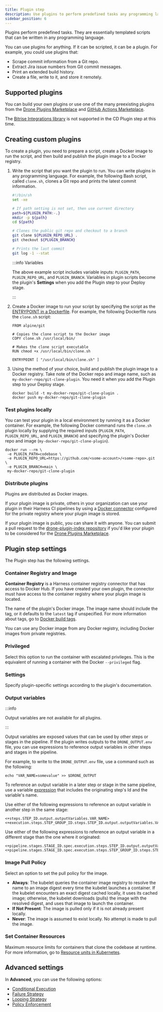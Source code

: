 ```yaml
---
title: Plugin step
description: Use plugins to perform predefined tasks any programming language.
sidebar_position: 6
---
```


Plugins perform predefined tasks. They are essentially templated scripts that can be written in any programming language.

You can use plugins for anything. If it can be scripted, it can be a plugin. For example, you could use plugins that:

- Scrape commit information from a Git repo.
- Extract Jira issue numbers from Git commit messages.
- Print an extended build history.
- Create a file, write to it, and store it remotely.

## Supported plugins

You can build your own plugins or use one of the many preexisting plugins from the [Drone Plugins Marketplace](https://plugins.drone.io/) and [GitHub Actions Marketplace](https://github.com/marketplace?type=actions).

The [Bitrise Integrations library](https://bitrise.io/integrations/steps) is not supported in the CD Plugin step at this time.


## Creating custom plugins

To create a plugin, you need to prepare a script, create a Docker image to run the script, and then build and publish the plugin image to a Docker registry.

1. Write the script that you want the plugin to run. You can write plugins in any programming language. For example, the following Bash script, called `clone.sh`, clones a Git repo and prints the latest commit information.

   ```bash
   #!/bin/sh
   set -xe

   # If path setting is not set, then use current directory
   path=${PLUGIN_PATH:-.}
   mkdir -p ${path}
   cd ${path}

   # Clones the public git repo and checkout to a branch
   git clone ${PLUGIN_REPO_URL} .
   git checkout ${PLUGIN_BRANCH}

   # Prints the last commit
   git log -1 --stat
   ```

   :::info Variables

   The above example script includes variable inputs: `PLUGIN_PATH`, `PLUGIN_REPO_URL`, and `PLUGIN_BRANCH`. Variables in plugin scripts become the plugin's **Settings** when you add the Plugin step to your Deploy stage.

   :::

2. Create a Docker image to run your script by specifying the script as the [ENTRYPOINT in a Dockerfile](https://docs.docker.com/develop/develop-images/dockerfile_best-practices/#entrypoint). For example, the following Dockerfile runs the `clone.sh` script:

   ```
   FROM alpine/git

   # Copies the clone script to the Docker image
   COPY clone.sh /usr/local/bin/

   # Makes the clone script executable
   RUN chmod +x /usr/local/bin/clone.sh

   ENTRYPOINT [ "/usr/local/bin/clone.sh" ]
   ```

3. Using the method of your choice, build and publish the plugin image to a Docker registry. Take note of the Docker repo and image name, such as `my-docker-repo/git-clone-plugin`. You need it when you add the Plugin step to your Deploy stage.

   ```
   docker build -t my-docker-repo/git-clone-plugin .
   docker push my-docker-repo/git-clone-plugin
   ```

### Test plugins locally

You can test your plugin in a local environment by running it as a Docker container. For example, the following Docker command runs the `clone.sh` plugin locally by supplying the required inputs (`PLUGIN_PATH`, `PLUGIN_REPO_URL`, and `PLUGIN_BRANCH`) and specifying the plugin's Docker repo and image (`my-docker-repo/git-clone-plugin`).

```
docker run --rm \
 -e PLUGIN_PATH=codebase \
 -e PLUGIN_REPO_URL=https://github.com/<some-account>/<some-repo>.git \
 -e PLUGIN_BRANCH=main \
 my-docker-repo/git-clone-plugin
```

### Distribute plugins

Plugins are distributed as Docker images.

If your plugin image is private, others in your organization can use your plugin in their Harness CI pipelines by using a [Docker connector](/docs/platform/connectors/cloud-providers/ref-cloud-providers/docker-registry-connector-settings-reference) configured for the private registry where your plugin image is stored.

If your plugin image is public, you can share it with anyone. You can submit a pull request to the [drone-plugin-index repository](https://github.com/drone/drone-plugin-index) if you'd like your plugin to be considered for the [Drone Plugins Marketplace](https://plugins.drone.io/).


## Plugin step settings

The Plugin step has the following settings.

### Container Registry and Image

**Container Registry** is a Harness container registry connector that has access to Docker Hub. If you have created your own plugin, the connector must have access to the container registry where your plugin image is located.

The name of the plugin's Docker image. The image name should include the tag, or it defaults to the `latest` tag if unspecified. For more information about tags, go to [Docker build tags](https://docs.docker.com/engine/reference/commandline/build/#tag).

You can use any Docker image from any Docker registry, including Docker images from private registries.


### Privileged

Select this option to run the container with escalated privileges. This is the equivalent of running a container with the Docker `--privileged` flag.


### Settings

Specify plugin-specific settings according to the plugin's documentation. 

### Output variables

:::info

Output variables are not available for all plugins.

:::

Output variables are exposed values that can be used by other steps or stages in the pipeline. If the plugin writes outputs to the `DRONE_OUTPUT.env` file, you can use expressions to reference output variables in other steps and stages in the pipeline.

For example, to write to the `DRONE_OUTPUT.env` file, use a command such as the following:

```
echo "VAR_NAME=somevalue" >> $DRONE_OUTPUT
```

To reference an output variable in a later step or stage in the same pipeline, use a variable [expression](/docs/platform/variables-and-expressions/runtime-inputs/#expressions) that includes the originating step's Id and the variable's name.

Use either of the following expressions to reference an output variable in another step in the same stage:

```
<+steps.STEP_ID.output.outputVariables.VAR_NAME>
<+execution.steps.STEP_GROUP_ID.steps.STEP_ID.output.outputVariables.VAR_NAME>
```

Use either of the following expressions to reference an output variable in a different stage than the one where it originated:

```
<+pipeline.stages.STAGE_ID.spec.execution.steps.STEP_ID.output.outputVariables.VAR_NAME>
<+pipeline.stages.STAGE_ID.spec.execution.steps.STEP_GROUP_ID.steps.STEP_ID.output.outputVariables.VAR_NAME>
```


### Image Pull Policy

Select an option to set the pull policy for the image.

* **Always**: The kubelet queries the container image registry to resolve the name to an image digest every time the kubelet launches a container. If the kubelet encounters an exact digest cached locally, it uses its cached image; otherwise, the kubelet downloads (pulls) the image with the resolved digest, and uses that image to launch the container.
* **If Not Present**: The image is pulled only if it is not already present locally.
* **Never**: The image is assumed to exist locally. No attempt is made to pull the image.

### Set Container Resources

Maximum resource limits for containers that clone the codebase at runtime. For more information, go to [Resource units in Kubernetes](https://kubernetes.io/docs/concepts/configuration/manage-resources-containers/#resource-units-in-kubernetes).


## Advanced settings

In **Advanced**, you can use the following options:

* [Conditional Execution](/docs/platform/pipelines/step-skip-condition-settings)
* [Failure Strategy](/docs/platform/pipelines/failure-handling/define-a-failure-strategy-on-stages-and-steps)
* [Looping Strategy](/docs/platform/pipelines/looping-strategies/looping-strategies-matrix-repeat-and-parallelism)
* [Policy Enforcement](/docs/platform/governance/policy-as-code/harness-governance-overview)
